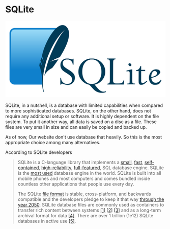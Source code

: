 # SQLite

![sqlite](../images/sqlite.png)

SQLite, in a nutshell, is a database with limited capabilities when compared to more sophisticated databases. SQLite, on the other hand, does not require any additional setup or software. It is highly dependent on the file system. To put it another way, all data is saved on a disc as a file. These files are very small in size and can easily be copied and backed up.

As of now, Our website don't use database that heavily. So this is the most appropriate choice among many alternatives.

According to SQLite developers

> SQLite is a C-language library that implements a [small](https://www.sqlite.org/footprint.html), [fast](https://www.sqlite.org/fasterthanfs.html), [self-contained](https://www.sqlite.org/selfcontained.html), [high-reliability](https://www.sqlite.org/hirely.html), [full-featured](https://www.sqlite.org/fullsql.html), SQL database engine. SQLite is the [most used](https://www.sqlite.org/mostdeployed.html) database engine in the world. SQLite is built into all mobile phones and most computers and comes bundled inside countless other applications that people use every day.
>
> The SQLite [file format](https://www.sqlite.org/fileformat2.html) is stable, cross-platform, and backwards compatible and the developers pledge to keep it that way [through the year 2050](https://www.sqlite.org/lts.html). SQLite database files are commonly used as containers to transfer rich content between systems [[1]](https://www.sqlite.org/aff_short.html) [[2]](https://www.sqlite.org/sqlar.html) [[3]](https://www.sqlite.org/appfileformat.html) and as a long-term archival format for data [[4]](https://www.sqlite.org/locrsf.html). There are over 1 trillion (1e12) SQLite databases in active use [[5]](https://www.sqlite.org/mostdeployed.html).
